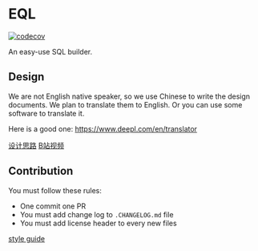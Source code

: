 # EQL

[![codecov](https://codecov.io/gh/gotomicro/eql/branch/main/graph/badge.svg?token=vc0BDor3Lk)](https://codecov.io/gh/gotomicro/eql)

An easy-use SQL builder.

## Design

We are not English native speaker, so we use Chinese to write the design documents. We plan to translate them to English. Or you can use some software to translate it. 

Here is a good one: https://www.deepl.com/en/translator

[设计思路](./docs/design.md)
[B站视频](https://space.bilibili.com/324486985)

## Contribution

You must follow these rules:
- One commit one PR
- You must add change log to `.CHANGELOG.md` file
- You must add license header to every new files

[style guide](https://github.com/uber-go/guide/blob/master/style.md)

